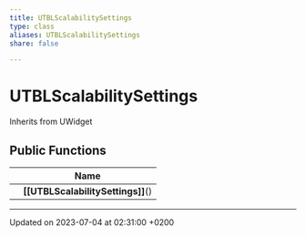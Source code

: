 ```yaml
---
title: UTBLScalabilitySettings
type: class
aliases: UTBLScalabilitySettings
share: false

---
```


# UTBLScalabilitySettings





Inherits from UWidget

## Public Functions

|                | Name           |
| -------------- | -------------- |
| | **[[UTBLScalabilitySettings]]**() |

-------------------------------

Updated on 2023-07-04 at 02:31:00 +0200